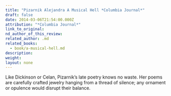 ```yaml
---
title: "Pizarnik Alejandra A Musical Hell *Columbia Journal*"
draft: false
date: 2014-03-06T21:54:00.000Z
attribution: "*Columbia Journal*"
link_to_original:
nd_author_of_this_review:
related_author: .md
related_books:
  - book/a-musical-hell.md
description:
weight:
layout: none
---
```

Like Dickinson or Celan, Pizarnik’s late poetry knows no waste. Her poems are carefully crafted jewelry hanging from a thread of silence; any ornament or opulence would disrupt their balance.


